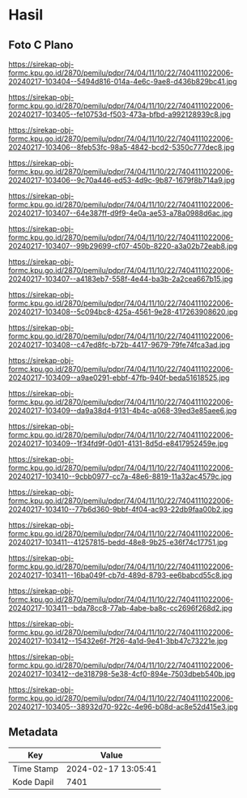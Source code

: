 # Hasil

## Foto C Plano

https://sirekap-obj-formc.kpu.go.id/2870/pemilu/pdpr/74/04/11/10/22/7404111022006-20240217-103404--5494d816-014a-4e6c-9ae8-d436b829bc41.jpg

https://sirekap-obj-formc.kpu.go.id/2870/pemilu/pdpr/74/04/11/10/22/7404111022006-20240217-103405--fe10753d-f503-473a-bfbd-a992128939c8.jpg

https://sirekap-obj-formc.kpu.go.id/2870/pemilu/pdpr/74/04/11/10/22/7404111022006-20240217-103406--8feb53fc-98a5-4842-bcd2-5350c777dec8.jpg

https://sirekap-obj-formc.kpu.go.id/2870/pemilu/pdpr/74/04/11/10/22/7404111022006-20240217-103406--9c70a446-ed53-4d9c-9b87-1679f8b714a9.jpg

https://sirekap-obj-formc.kpu.go.id/2870/pemilu/pdpr/74/04/11/10/22/7404111022006-20240217-103407--64e387ff-d9f9-4e0a-ae53-a78a0988d6ac.jpg

https://sirekap-obj-formc.kpu.go.id/2870/pemilu/pdpr/74/04/11/10/22/7404111022006-20240217-103407--99b29699-cf07-450b-8220-a3a02b72eab8.jpg

https://sirekap-obj-formc.kpu.go.id/2870/pemilu/pdpr/74/04/11/10/22/7404111022006-20240217-103407--a4183eb7-558f-4e44-ba3b-2a2cea667b15.jpg

https://sirekap-obj-formc.kpu.go.id/2870/pemilu/pdpr/74/04/11/10/22/7404111022006-20240217-103408--5c094bc8-425a-4561-9e28-417263908620.jpg

https://sirekap-obj-formc.kpu.go.id/2870/pemilu/pdpr/74/04/11/10/22/7404111022006-20240217-103408--c47ed8fc-b72b-4417-9679-79fe74fca3ad.jpg

https://sirekap-obj-formc.kpu.go.id/2870/pemilu/pdpr/74/04/11/10/22/7404111022006-20240217-103409--a9ae0291-ebbf-47fb-940f-beda51618525.jpg

https://sirekap-obj-formc.kpu.go.id/2870/pemilu/pdpr/74/04/11/10/22/7404111022006-20240217-103409--da9a38d4-9131-4b4c-a068-39ed3e85aee6.jpg

https://sirekap-obj-formc.kpu.go.id/2870/pemilu/pdpr/74/04/11/10/22/7404111022006-20240217-103409--1f34fd9f-0d01-4131-8d5d-e8417952459e.jpg

https://sirekap-obj-formc.kpu.go.id/2870/pemilu/pdpr/74/04/11/10/22/7404111022006-20240217-103410--9cbb0977-cc7a-48e6-8819-11a32ac4579c.jpg

https://sirekap-obj-formc.kpu.go.id/2870/pemilu/pdpr/74/04/11/10/22/7404111022006-20240217-103410--77b6d360-9bbf-4f04-ac93-22db9faa00b2.jpg

https://sirekap-obj-formc.kpu.go.id/2870/pemilu/pdpr/74/04/11/10/22/7404111022006-20240217-103411--41257815-bedd-48e8-9b25-e36f74c17751.jpg

https://sirekap-obj-formc.kpu.go.id/2870/pemilu/pdpr/74/04/11/10/22/7404111022006-20240217-103411--16ba049f-cb7d-489d-8793-ee6babcd55c8.jpg

https://sirekap-obj-formc.kpu.go.id/2870/pemilu/pdpr/74/04/11/10/22/7404111022006-20240217-103411--bda78cc8-77ab-4abe-ba8c-cc2696f268d2.jpg

https://sirekap-obj-formc.kpu.go.id/2870/pemilu/pdpr/74/04/11/10/22/7404111022006-20240217-103412--15432e6f-7f26-4a1d-9e41-3bb47c73221e.jpg

https://sirekap-obj-formc.kpu.go.id/2870/pemilu/pdpr/74/04/11/10/22/7404111022006-20240217-103412--de318798-5e38-4cf0-894e-7503dbeb540b.jpg

https://sirekap-obj-formc.kpu.go.id/2870/pemilu/pdpr/74/04/11/10/22/7404111022006-20240217-103405--38932d70-922c-4e96-b08d-ac8e52d415e3.jpg


## Metadata

| Key        | Value               |
| ---------- | ------------------- |
| Time Stamp | 2024-02-17 13:05:41 |
| Kode Dapil | 7401                |



